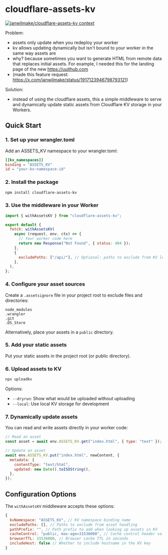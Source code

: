 # cloudflare-assets-kv

[![janwilmake/cloudflare-assets-kv context](https://badge.forgithub.com/janwilmake/cloudflare-assets-kv)](https://uithub.com/janwilmake/cloudflare-assets-kv)

Problem:

- assets only update when you redeploy your worker
- kv allows updating dynamically but isn't bound to your worker in the same way assets are
- why? because sometimes you want to generate HTML from remote data that replaces initial assets. For example, I needed this for the landing page of the new https://uuithub.com
- (made this feature request: https://x.com/janwilmake/status/1917123946798793121)

Solution:

- instead of using the cloudflare assets, this a simple middleware to serve and dynamically update static assets from Cloudflare KV storage in your Workers.

## Quick Start

### 1. Set up your wrangler.toml

Add an ASSETS_KV namespace to your wrangler.toml:

```toml
[[kv_namespaces]]
binding = "ASSETS_KV"
id = "your-kv-namespace-id"
```

### 2. Install the package

```bash
npm install cloudflare-assets-kv
```

### 3. Use the middleware in your Worker

```js
import { withAssetsKV } from "cloudflare-assets-kv";

export default {
  fetch: withAssetsKV(
    async (request, env, ctx) => {
      // Your worker code here
      return new Response("Not Found", { status: 404 });
    },
    {
      excludePaths: ["/api/"], // Optional: paths to exclude from KV lookup
    },
  ),
};
```

### 4. Configure your asset sources

Create a `.assetsignore` file in your project root to exclude files and directories:

```
node_modules
.wrangler
.git
.DS_Store
```

Alternatively, place your assets in a `public` directory.

### 5. Add your static assets

Put your static assets in the project root (or public directory).

### 6. Upload assets to KV

```bash
npx uploadkv
```

Options:

- `--dryrun`: Show what would be uploaded without uploading
- `--local`: Use local KV storage for development

### 7. Dynamically update assets

You can read and write assets directly in your worker code:

```js
// Read an asset
const asset = await env.ASSETS_KV.get("index.html", { type: "text" });

// Update an asset
await env.ASSETS_KV.put("index.html", newContent, {
  metadata: {
    contentType: "text/html",
    updated: new Date().toISOString(),
  },
});
```

## Configuration Options

The `withAssetsKV` middleware accepts these options:

```js
{
  kvNamespace: "ASSETS_KV", // KV namespace binding name
  excludePaths: [], // Paths to exclude from asset handling
  pathPrefix: "", // Path prefix to add when looking up assets in KV
  cacheControl: "public, max-age=31536000", // Cache control header value
  browserTTL: 31536000, // Browser cache TTL in seconds
  includeHost: false // Whether to include hostname in the KV key
}
```
